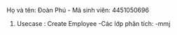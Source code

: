 Họ và tên: Đoàn Phú - Mã sinh viên: 4451050696


1. Usecase : Create Employee
-Các lớp phân tích:
  -mmj

